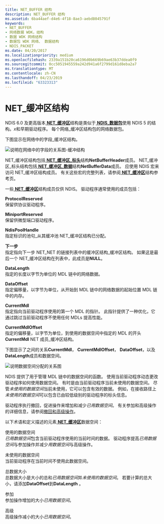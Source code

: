 ```yaml
---
title: NET_BUFFER 结构
description: NET_BUFFER 结构
ms.assetid: 6ba44aef-d4e6-4f18-8ae3-aebd8045791f
keywords:
- NET_BUFFER
- 网络数据 WDK，结构
- 数据 WDK 网络结构
- 数据包 WDK 网络、 数据结构
- NDIS_PACKET
ms.date: 04/20/2017
ms.localizationpriority: medium
ms.openlocfilehash: 2339a151b20ca6196d0b669b69ae63b37ddea0f9
ms.sourcegitcommit: 0cc5051945559a242d941a6f2799d161d8eba2a7
ms.translationtype: MT
ms.contentlocale: zh-CN
ms.lasthandoff: 04/23/2019
ms.locfileid: "63323313"
---
```

# <a name="netbuffer-structure"></a>NET\_缓冲区结构





NDIS 6.0 及更高版本[ **NET\_缓冲区**](https://msdn.microsoft.com/library/windows/hardware/ff568376)结构是类似于[ **NDIS\_数据包**](https://msdn.microsoft.com/library/windows/hardware/ff557086)使用 NDIS 5 的结构。*x*和早期驱动程序。 每个网络\_缓冲区结构包的网络数据包。

下图显示在网络中的字段\_缓冲区结构。

![说明在网络中的字段的关系图\-缓冲结构](images/netbuffer.png)

NET\_缓冲区结构包括[ **NET\_缓冲区\_标头**](https://msdn.microsoft.com/library/windows/hardware/ff568387)结构**NetBufferHeader**成员。 NET\_缓冲区\_标头结构包括[ **NET\_缓冲区\_数据**](https://msdn.microsoft.com/library/windows/hardware/ff568381)结构**NetBufferData**成员。 应使用 NDIS 宏来访问 NET\_缓冲区结构成员。 有关这些宏的完整列表，请参阅[ **NET\_缓冲区**](https://msdn.microsoft.com/library/windows/hardware/ff568376)结构参考页。

一些[ **NET\_缓冲区**](https://msdn.microsoft.com/library/windows/hardware/ff568376)结构成员仅供 NDIS。 驱动程序通常使用的成员包括：

<a href="" id="protocolreserved"></a>**ProtocolReserved**  
保留供协议驱动程序。

<a href="" id="miniportreserved"></a>**MiniportReserved**  
保留供微型端口驱动程序。

<a href="" id="ndispoolhandle"></a>**NdisPoolHandle**  
指定标识的池句\_从其缓冲池 NET\_缓冲区结构已分配。

<a href="" id="next"></a>**下一步**  
指定指向下一步 NET\_NET 的链接列表中的缓冲区结构\_缓冲区结构。 如果这是最后一个 NET\_缓冲区结构在列表中，此成员是**NULL**。

<a href="" id="datalength"></a>**DataLength**  
指定的长度以字节为单位的 MDL 链中的网络数据。

<a href="" id="dataoffset"></a>**DataOffset**  
指定偏移量，以字节为单位，从开始到 MDL 链中的网络数据的起始位置 MDL 链中的内存。

<a href="" id="currentmdl"></a>**CurrentMdl**  
指定指向当前驱动程序使用的第一个 MDL 的指针。 此指针提供了一种优化，它通过跳过当前驱动程序不使用任何 MDLs 提高性能。

<a href="" id="currentmdloffset"></a>**CurrentMdlOffset**  
指定的偏移量，以字节为单位，到使用的数据空间中指定的 MDL 的开头**CurrentMdl** NET 成员\_缓冲区结构。

下图显示了之间的关系**CurrentMdl**， **CurrentMdlOffset**， **DataOffset**，以及**DataLength**成员和数据空间。

![说明数据空间分配的关系图](images/netbufferdata-wmdl.png)

NDIS 提供了用于管理 MDL 链中的数据空间的函数。 使用当前驱动程序动态更改驱动程序如何使用数据空间。 有时是由当前驱动程序当前未使用的数据空间。 尽管*未使用的数据空间*当前未使用，它可以包含有效的数据。 例如，在接收路径上*未使用的数据空间*可以包含已由较低级别的驱动程序的标头信息。

驱动程序执行撤回，促进操作来增加和减少*已用数据空间*。 有关参加和高级操作的详细信息，请参阅[撤回和高级操作](retreat-and-advance-operations.md)。

以下术语和定义描述的元素[ **NET\_缓冲区**](https://msdn.microsoft.com/library/windows/hardware/ff568376)数据空间：

<a href="" id="used-data-space"></a>使用的数据空间  
*已用数据空间*包含当前驱动程序使用的当前时间的数据。 驱动程序提高*已用数据空间*与参加操作并减少*用数据空间*与高级操作。

<a href="" id="unused-data-space"></a>未使用的数据空间  
当前驱动程序在当前时间不使用此数据空间。

<a href="" id="total-data-size"></a>总数据大小  
总数据大小是大小的总和*已用数据空间*并*未使用的数据空间*。 若要计算的总大小，请添加**DataOffset**到**DataLength** 。

<a href="" id="retreat"></a>参加  
参加操作增加的大小*已用数据空间*。

<a href="" id="advance"></a>高级  
高级操作减小的大小*已用数据空间*。

 

 





